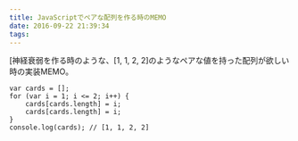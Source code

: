 ```yaml
---
title: JavaScriptでペアな配列を作る時のMEMO
date: 2016-09-22 21:39:34
tags:
---
```


[神経衰弱を作る時のような、[1, 1, 2, 2]のようなペアな値を持った配列が欲しい時の実装MEMO。

<pre><code class="js">var cards = [];
for (var i = 1; i &lt;= 2; i++) {
    cards[cards.length] = i;
    cards[cards.length] = i;
}
console.log(cards); // [1, 1, 2, 2]
</code></pre>